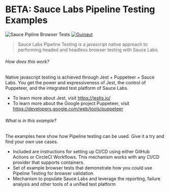 # BETA: Sauce Labs Pipeline Testing Examples

<!-- [START badges] -->
![Sauce Pipline Browser Tests](https://github.com/guinaut/testrunner-demo/workflows/Sauce%20Pipline%20Browser%20Tests/badge.svg)
[![Guinaut](https://circleci.com/gh/guinaut/testrunner-demo.svg?style=svg)](https://app.circleci.com/pipelines/github/guinaut/testrunner-demo)

<!-- [END badges] -->


> Sauce Labs Pipeline Testing is a javascript native approach to performing headed and headless browser testing with Sauce Labs.

<!-- [START usecases] -->
###### How does this work?

Native javascript testing is achieved through Jest + Puppeteer + Sauce Labs.  You get the power and expressiveness of Jest, the control of Puppeteer, and the integrated test platform of Sauce Labs.

* To learn more about Jest, visit https://jestjs.io/
* To learn more about the Google project Puppeteer, visit https://developers.google.com/web/tools/puppeteer

###### What is in this example?

The examples here show how Pipeline testing can be used.  Give it a try and find your own use cases.

* Included are instructions for setting up CI/CD using either GitHub Actions or CircleCI Workflows.  This mechanism works with any CI/CD provider that supports containers.
* Set of example browser tests that demonstrate how you could use Pipeline Testing for browser validation
* Mechanism to populate Sauce Labs and leverage the reporting, failure analysis and other tools of a unified test platform
<!-- [END usecases] -->

<!-- [START getstarted] -->

<!-- [END getstarted] -->